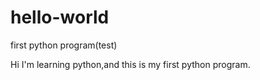 # hello-world
first python program(test)

Hi
  I'm learning python,and this is my first python program.
